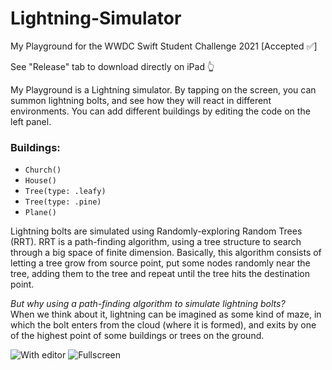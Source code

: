 # Lightning-Simulator
My Playground for the WWDC Swift Student Challenge 2021 [Accepted ✅]

See "Release" tab to download directly on iPad 👆

My Playground is a Lightning simulator. By tapping on the screen, you can summon lightning bolts, and see how they will react in different environments.
You can add different buildings by editing the code on the left panel.

### Buildings:

* `Church()`
* `House()`
* `Tree(type: .leafy)`
* `Tree(type: .pine)`
* `Plane()`

Lightning bolts are simulated using Randomly-exploring Random Trees (RRT).
RRT is a path-finding algorithm, using a tree structure to search through a big space of finite dimension.
Basically, this algorithm consists of letting a tree grow from source point, put some nodes randomly near the tree, adding them to the tree and repeat until the tree hits the destination point.

*But why using a path-finding algorithm to simulate lightning bolts?*<br>
When we think about it, lightning can be imagined as some kind of maze, in which the bolt enters from the cloud (where it is formed), and exits by one of the highest point of some buildings or trees on the ground.

![With editor](https://madrau.fr/WWDC-Github/21-screen1.PNG)
![Fullscreen](https://madrau.fr/WWDC-Github/21-screen2.PNG)